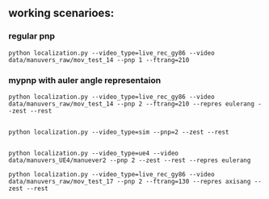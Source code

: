 ## working scenarioes:

### regular pnp

    python localization.py --video_type=live_rec_gy86 --video data/manuvers_raw/mov_test_14 --pnp 1 --ftrang=210

### mypnp with auler angle representaion

    python localization.py --video_type=live_rec_gy86 --video data/manuvers_raw/mov_test_14 --pnp 2 --ftrang=210 --repres eulerang --zest --rest


    python localization.py --video_type=sim --pnp=2 --zest --rest


    python localization.py --video_type=ue4 --video data/manuvers_UE4/manuever2 --pnp 2 --zest --rest --repres eulerang

    python localization.py --video_type=live_rec_gy86 --video data/manuvers_raw/mov_test_17 --pnp 2 --ftrang=130 --repres axisang --zest --rest
